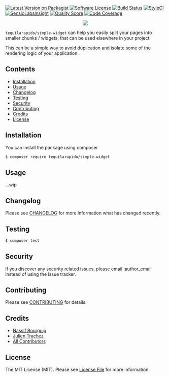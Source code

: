 

[![Latest Version on Packagist](https://img.shields.io/packagist/v/tequilarapido/simple-widget.svg?style=flat-square)](https://packagist.org/packages/tequilarapido/simple-widget)
[![Software License](https://img.shields.io/badge/license-MIT-brightgreen.svg?style=flat-square)](LICENSE.md)
[![Build Status](https://img.shields.io/travis/tequilarapido/simple-widget/master.svg?style=flat-square)](https://travis-ci.org/tequilarapido/simple-widget)
[![StyleCI](https://styleci.io/repos/72218172/shield)](https://styleci.io/repos/72218172)
[![SensioLabsInsight](https://img.shields.io/sensiolabs/i/4bd9fa3d-6187-44d5-a3e6-c02c4c36e28e.svg?style=flat-square)](https://insight.sensiolabs.com/projects/4bd9fa3d-6187-44d5-a3e6-c02c4c36e28e)
[![Quality Score](https://img.shields.io/scrutinizer/g/tequilarapido/simple-widget.svg?style=flat-square)](https://scrutinizer-ci.com/g/tequilarapido/simple-widget)
[![Code Coverage](https://img.shields.io/scrutinizer/coverage/g/tequilarapido/simple-widget/master.svg?style=flat-square)](https://scrutinizer-ci.com/g/tequilarapido/simple-widget/?branch=master)

<p align="center">
    <img src="http://s11.postimg.org/ccg4cxb37/simple_wi.jpg" />
</p>

`tequilarapido/simple-widget` can help you easily split your pages into smaller chunks / widgets, that can be used elsewhere in your project.  

 This can be a simple way to avoid duplication and isolate some of the rendering logic of your application. 
   
   

## Contents

- [Installation](#installation)
- [Usage](#usage)
- [Changelog](#changelog)
- [Testing](#testing)
- [Security](#security)
- [Contributing](#contributing)
- [Credits](#credits)
- [License](#license)


## Installation

You can install the package using composer

``` bash
$ composer require tequilarapido/simple-widget
```

## Usage
...wip

## Changelog
Please see [CHANGELOG](CHANGELOG.md) for more information what has changed recently.

## Testing

``` bash
$ composer test
```

## Security

If you discover any security related issues, please email :author_email instead of using the issue tracker.

## Contributing

Please see [CONTRIBUTING](CONTRIBUTING.md) for details.

## Credits

- [Nassif Bourguig](https://github.com/nbourguig)
- [Julien Trachez](https://github.com/jtrachez)
- [All Contributors](../../contributors)

## License

The MIT License (MIT). Please see [License File](LICENSE.md) for more information.







